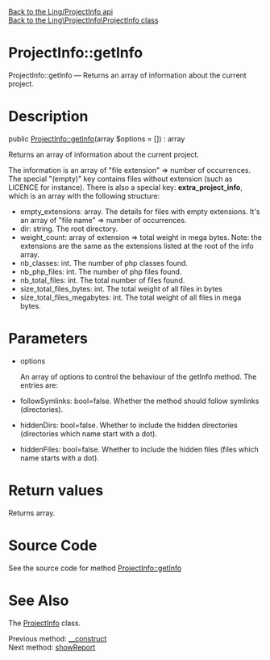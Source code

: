 [Back to the Ling/ProjectInfo api](https://github.com/lingtalfi/ProjectInfo/blob/master/doc/api/Ling/ProjectInfo.md)<br>
[Back to the Ling\ProjectInfo\ProjectInfo class](https://github.com/lingtalfi/ProjectInfo/blob/master/doc/api/Ling/ProjectInfo/ProjectInfo.md)


ProjectInfo::getInfo
================



ProjectInfo::getInfo — Returns an array of information about the current project.




Description
================


public [ProjectInfo::getInfo](https://github.com/lingtalfi/ProjectInfo/blob/master/doc/api/Ling/ProjectInfo/ProjectInfo/getInfo.md)(array $options = []) : array




Returns an array of information about the current project.

The information is an array of "file extension" => number of occurrences.
The special "(empty)" key contains files without extension (such as LICENCE for instance).
There is also a special key: __extra_project_info__, which is an array with the following structure:

- empty_extensions: array. The details for files with empty extensions.
         It's an array of "file name" => number of occurrences.
- dir: string. The root directory.
- weight_count: array of extension => total weight in mega bytes.
     Note: the extensions are the same as the extensions listed at the root of the info array.
- nb_classes: int. The number of php classes found.
- nb_php_files: int. The number of php files found.
- nb_total_files: int. The total number of files found.
- size_total_files_bytes: int. The total weight of all files in bytes
- size_total_files_megabytes: int. The total weight of all files in mega bytes.




Parameters
================


- options

    An array of options to control the behaviour of the getInfo method.
The entries are:
- followSymlinks: bool=false. Whether the method should follow symlinks (directories).
- hiddenDirs: bool=false. Whether to include the hidden directories (directories which name start with a dot).
- hiddenFiles: bool=false. Whether to include the hidden files (files which name starts with a dot).


Return values
================

Returns array.








Source Code
===========
See the source code for method [ProjectInfo::getInfo](https://github.com/lingtalfi/ProjectInfo/blob/master/ProjectInfo.php#L65-L170)


See Also
================

The [ProjectInfo](https://github.com/lingtalfi/ProjectInfo/blob/master/doc/api/Ling/ProjectInfo/ProjectInfo.md) class.

Previous method: [__construct](https://github.com/lingtalfi/ProjectInfo/blob/master/doc/api/Ling/ProjectInfo/ProjectInfo/__construct.md)<br>Next method: [showReport](https://github.com/lingtalfi/ProjectInfo/blob/master/doc/api/Ling/ProjectInfo/ProjectInfo/showReport.md)<br>

